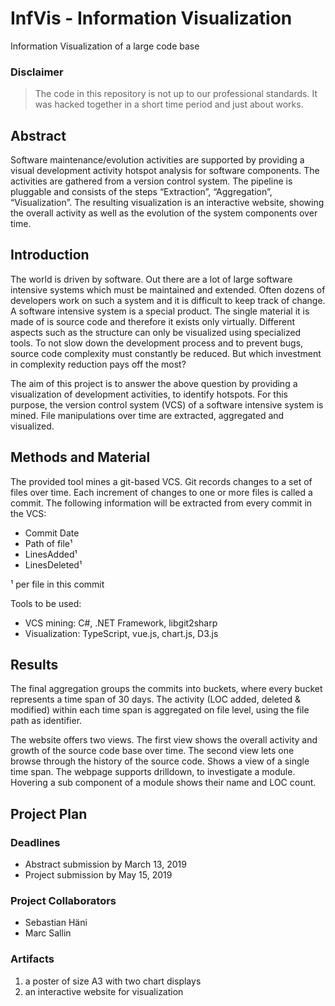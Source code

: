 # InfVis - Information Visualization
Information Visualization of a large code base

### Disclaimer

> The code in this repository is not up to our professional standards. It was hacked together in a short time period and just about works.

## Abstract

Software maintenance/evolution activities are supported by providing a visual development activity hotspot analysis for software components. The activities are gathered from a version control system. The pipeline is pluggable and consists of the steps “Extraction”, “Aggregation”, “Visualization”. The resulting visualization is an interactive website, showing the overall activity as well as the evolution of the system components over time.

## Introduction

The world is driven by software. Out there are a lot of large software intensive systems which must be maintained and extended. Often dozens of developers work on such a system and it is difficult to keep track of change. A software intensive system is a special product. The single material it is made of is source code and therefore it exists only virtually. Different aspects such as the structure can only be visualized using specialized tools. To not slow down the development process and to prevent bugs, source code complexity must constantly be reduced. But which investment in complexity reduction pays off the most?

The aim of this project is to answer the above question by providing a visualization of development activities, to identify hotspots. For this purpose, the version control system (VCS) of a software intensive system is mined. File manipulations over time are extracted, aggregated and visualized.

## Methods and Material

The provided tool mines a git-based VCS. Git records changes to a set of files over time. Each increment of changes to one or more files is called a commit. The following information will be extracted from every commit in the VCS:

* Commit Date
* Path of file¹
* LinesAdded¹
* LinesDeleted¹

¹ per file in this commit

Tools to be used:

* VCS mining: C#, .NET Framework, libgit2sharp
* Visualization: TypeScript, vue.js, chart.js, D3.js

## Results

The final aggregation groups the commits into buckets, where every bucket represents a time span of 30 days. The activity (LOC added, deleted & modified) within each time span is aggregated on file level, using the file path as identifier.

The website offers two views. The first view shows the overall activity and growth of the source code base over time. The second view lets one browse through the history of the source code. Shows a view of a single time span. The webpage supports drilldown, to investigate a module. Hovering a sub component of a module shows their name and LOC count.

## Project Plan

### Deadlines

* Abstract submission by March 13, 2019
* Project submission by May 15, 2019

### Project Collaborators

* Sebastian Häni
* Marc Sallin

### Artifacts

1. a poster of size A3 with two chart displays
2. an interactive website for visualization
